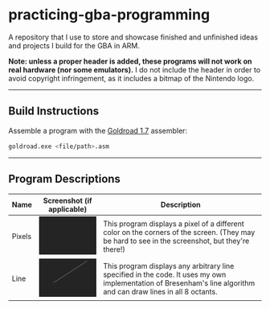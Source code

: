 # practicing-gba-programming
A repository that I use to store and showcase finished and unfinished ideas and projects I build for the GBA in ARM.

**Note: unless a proper header is added, these programs will not work on real hardware (nor some emulators).**
I do not include the header in order to avoid copyright infringement, as it includes a bitmap of the Nintendo logo.

---

## Build Instructions

Assemble a program with the [Goldroad 1.7](https://www.gbadev.org/tools.php?showinfo=192) assembler:
```sh
goldroad.exe <file/path>.asm
```

---

## Program Descriptions

Name | Screenshot (if applicable) | Description
---- | -------------------------- | -----------
Pixels | ![pixels screenshot](pixels/screenshot.png) | This program displays a pixel of a different color on the corners of the screen. (They may be hard to see in the screenshot, but they're there!)
Line | ![line screenshot](line/screenshot.png) | This program displays any arbitrary line specified in the code. It uses my own implementation of Bresenham's line algorithm and can draw lines in all 8 octants.
